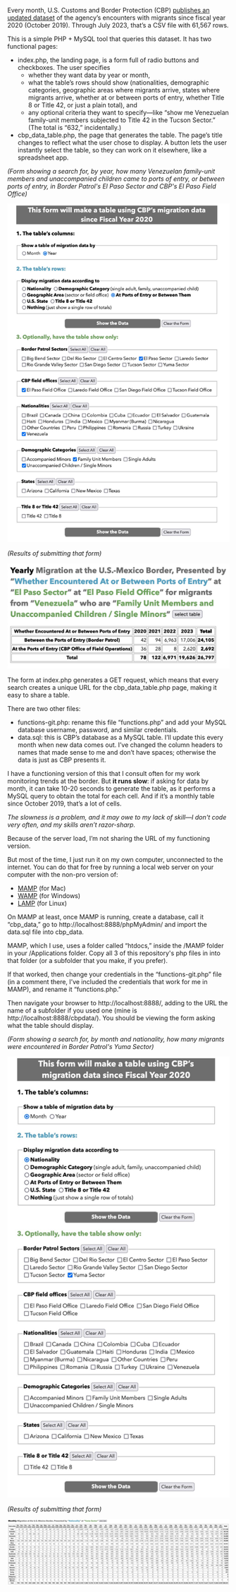 Every month, U.S. Customs and Border Protection (CBP) [publishes an updated dataset][dataset] of the agency’s encounters with migrants since fiscal year 2020 (October 2019). Through July 2023, that’s a CSV file with 61,567 rows.

This is a simple PHP + MySQL tool that queries this dataset. It has two functional pages:

- index.php, the landing page, is a form full of radio buttons and checkboxes. The user specifies
  - whether they want data by year or month,
  - what the table’s rows should show (nationalities, demographic categories, geographic areas where migrants arrive, states where migrants arrive, whether at or between ports of entry, whether Title 8 or Title 42, or just a plain total), and
  - any optional criteria they want to specify—like “show me Venezuelan family-unit members subjected to Title 42 in the Tucson Sector.” (The total is “632,” incidentally.)
- cbp_data_table.php, the page that generates the table. The page’s title changes to reflect what the user chose to display. A button lets the user instantly select the table, so they can work on it elsewhere, like a spreadsheet app.

*(Form showing a search for, by year, how many Venezuelan family-unit members and unaccompanied children came to ports of entry, or between ports of entry, in Border Patrol's El Paso Sector and CBP's El Paso Field Office)*

![Screenshot of form showing selections: "Year," "At Ports of Entry or Between Them," "El Paso Sector," "El Paso Field Office," "Venezuela," "Family Unit Members," "Unaccompanied Children"](form.jpg)

*(Results of submitting that form)*

![Screenshot of resulting table](result2.jpg)

The form at index.php generates a GET request, which means that every search creates a unique URL for the cbp_data_table.php page, making it easy to share a table.

There are two other files:

- functions-git.php: rename this file “functions.php” and add your MySQL database username, password, and similar credentials.
- data.sql: this is CBP’s database as a MySQL table. I’ll update this every month when new data comes out. I’ve changed the column headers to names that made sense to me and don’t have spaces; otherwise the data is just as CBP presents it.

I have a functioning version of this that I consult often for my work monitoring trends at the border. But **it runs slow**: if asking for data by month, it can take 10-20 seconds to generate the table, as it performs a MySQL query to obtain the total for each cell. And if it’s a monthly table since October 2019, that’s a lot of cells. 

*The slowness is a problem, and it may owe to my lack of skill—I don't code very often, and my skills aren’t razor-sharp.*

Because of the server load, I’m not sharing the URL of my functioning version.

But most of the time, I just run it on my own computer, unconnected to the internet. You can do that for free by running a local web server on your computer with the non-pro version of:

- [MAMP][MAMP] (for Mac)
- [WAMP][WAMP] (for Windows)
- [LAMP][LAMP] (for Linux)

On MAMP at least, once MAMP is running, create a database, call it “cbp_data,” go to http://localhost:8888/phpMyAdmin/ and import the data.sql file into cbp_data.

MAMP, which I use, uses a folder called “htdocs,” inside the /MAMP folder in your /Applications folder. Copy all 3 of this repository's php files in into that folder (or a subfolder that you make, if you prefer).

If that worked, then change your credentials in the “functions-git.php” file (in a comment there, I’ve included the credentials that work for me in MAMP), and rename it “functions.php.”

Then navigate your browser to http://localhost:8888/, adding to the URL the name of a subfolder if you used one (mine is http://localhost:8888/cbpdata/). You should be viewing the form asking what the table should display.

[dataset]: https://www.cbp.gov/document/stats/nationwide-encounters
[MAMP]: https://www.mamp.info/en/mac/
[WAMP]: https://www.wampserver.com/en/
[LAMP]: https://www.redhat.com/sysadmin/lamp-server

*(Form showing a search for, by month and nationality, how many migrants were encountered in Border Patrol's Yuma Sector)*

![Screenshot of form showing selections: "Month," "Nationality," and "Yuma Sector"](yuma_form.jpg)

*(Results of submitting that form)*

![Screenshot of resulting table](yuma_result.jpg)
